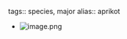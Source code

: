 tags:: species, major
alias:: aprikot

- ![image.png](https://peach-geographical-bat-397.mypinata.cloud/ipfs/QmRwoPw9LqZy9yY4JhX1thRpHL6yfRALJvtSAWzdxJvuHs)